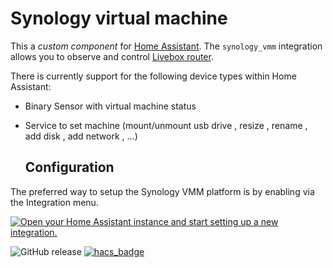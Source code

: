 # Synology virtual machine

This a *custom component* for [Home Assistant](https://www.home-assistant.io/).
The `synology_vmm` integration allows you to observe and control [Livebox router](http://www.synology.com/).

There is currently support for the following device types within Home Assistant:
* Binary Sensor with virtual machine status
* Service to set machine (mount/unmount usb drive , resize , rename , add disk , add network , ...)
  
  ## Configuration

The preferred way to setup the Synology VMM platform is by enabling via the Integration menu.

[![Open your Home Assistant instance and start setting up a new integration.](https://my.home-assistant.io/badges/config_flow_start.svg)](https://my.home-assistant.io/redirect/config_flow_start/?domain=synology_vmm)

![GitHub release](https://img.shields.io/github/release/Cyr-ius/hass-synovmm)
[![hacs_badge](https://img.shields.io/badge/HACS-Default-orange.svg)](https://github.com/hacs/integration)